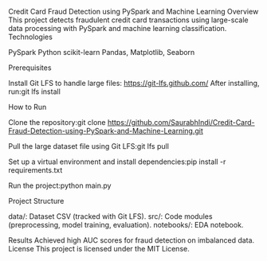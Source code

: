 Credit Card Fraud Detection using PySpark and Machine Learning
Overview
This project detects fraudulent credit card transactions using large-scale data processing with PySpark and machine learning classification.
Technologies

PySpark
Python
scikit-learn
Pandas, Matplotlib, Seaborn

Prerequisites

Install Git LFS to handle large files: https://git-lfs.github.com/
After installing, run:git lfs install





How to Run

Clone the repository:git clone https://github.com/SaurabhIndi/Credit-Card-Fraud-Detection-using-PySpark-and-Machine-Learning.git


Pull the large dataset file using Git LFS:git lfs pull


Set up a virtual environment and install dependencies:pip install -r requirements.txt


Run the project:python main.py



Project Structure

data/: Dataset CSV (tracked with Git LFS).
src/: Code modules (preprocessing, model training, evaluation).
notebooks/: EDA notebook.

Results
Achieved high AUC scores for fraud detection on imbalanced data.
License
This project is licensed under the MIT License.

